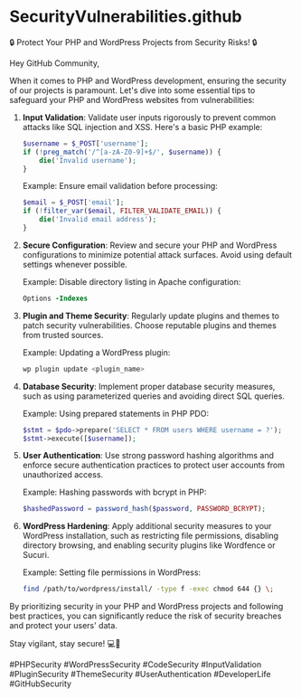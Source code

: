 # SecurityVulnerabilities.github
🔒 Protect Your PHP and WordPress Projects from Security Risks! 🔒

Hey GitHub Community,

When it comes to PHP and WordPress development, ensuring the security of our projects is paramount. Let's dive into some essential tips to safeguard your PHP and WordPress websites from vulnerabilities:

1. **Input Validation**: Validate user inputs rigorously to prevent common attacks like SQL injection and XSS. Here's a basic PHP example:

    ```php
    $username = $_POST['username'];
    if (!preg_match('/^[a-zA-Z0-9]+$/', $username)) {
        die('Invalid username');
    }
    ```

    Example: Ensure email validation before processing:
    ```php
    $email = $_POST['email'];
    if (!filter_var($email, FILTER_VALIDATE_EMAIL)) {
        die('Invalid email address');
    }
    ```

2. **Secure Configuration**: Review and secure your PHP and WordPress configurations to minimize potential attack surfaces. Avoid using default settings whenever possible.

    Example: Disable directory listing in Apache configuration:
    ```apache
    Options -Indexes
    ```

3. **Plugin and Theme Security**: Regularly update plugins and themes to patch security vulnerabilities. Choose reputable plugins and themes from trusted sources.

    Example: Updating a WordPress plugin:
    ```bash
    wp plugin update <plugin_name>
    ```

4. **Database Security**: Implement proper database security measures, such as using parameterized queries and avoiding direct SQL queries.

    Example: Using prepared statements in PHP PDO:
    ```php
    $stmt = $pdo->prepare('SELECT * FROM users WHERE username = ?');
    $stmt->execute([$username]);
    ```

5. **User Authentication**: Use strong password hashing algorithms and enforce secure authentication practices to protect user accounts from unauthorized access.

    Example: Hashing passwords with bcrypt in PHP:
    ```php
    $hashedPassword = password_hash($password, PASSWORD_BCRYPT);
    ```

6. **WordPress Hardening**: Apply additional security measures to your WordPress installation, such as restricting file permissions, disabling directory browsing, and enabling security plugins like Wordfence or Sucuri.

    Example: Setting file permissions in WordPress:
    ```bash
    find /path/to/wordpress/install/ -type f -exec chmod 644 {} \;
    ```

By prioritizing security in your PHP and WordPress projects and following best practices, you can significantly reduce the risk of security breaches and protect your users' data.

Stay vigilant, stay secure! 💻🔐

#PHPSecurity #WordPressSecurity #CodeSecurity #InputValidation #PluginSecurity #ThemeSecurity #UserAuthentication #DeveloperLife #GitHubSecurity
